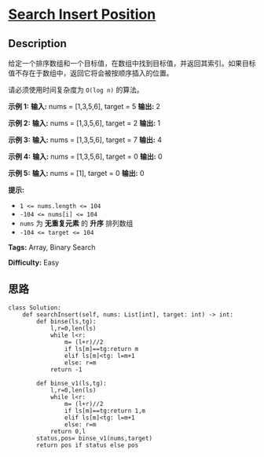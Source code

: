 # [Search Insert Position][title]

## Description

给定一个排序数组和一个目标值，在数组中找到目标值，并返回其索引。如果目标值不存在于数组中，返回它将会被按顺序插入的位置。

请必须使用时间复杂度为 `O(log n)` 的算法。

**示例 1:**
            **输入:** nums = [1,3,5,6], target = 5    **输出:** 2    

**示例 2:**
            **输入:** nums = [1,3,5,6], target = 2    **输出:** 1    

**示例 3:**
            **输入:** nums = [1,3,5,6], target = 7    **输出:** 4    

**示例 4:**
            **输入:** nums = [1,3,5,6], target = 0    **输出:** 0    

**示例 5:**
            **输入:** nums = [1], target = 0    **输出:** 0    

**提示:**

  * `1 <= nums.length <= 104`
  * `-104 <= nums[i] <= 104`
  * `nums` 为 **无重复元素** 的 **升序** 排列数组
  * `-104 <= target <= 104`


**Tags:** Array, Binary Search

**Difficulty:** Easy

## 思路

``` python3
class Solution:
    def searchInsert(self, nums: List[int], target: int) -> int:
        def binse(ls,tg):
            l,r=0,len(ls)
            while l<r:
                m= (l+r)//2
                if ls[m]==tg:return m
                elif ls[m]<tg: l=m+1
                else: r=m
            return -1

        def binse_v1(ls,tg):
            l,r=0,len(ls)
            while l<r:
                m= (l+r)//2
                if ls[m]==tg:return 1,m
                elif ls[m]<tg: l=m+1
                else: r=m
            return 0,l        
        status,pos= binse_v1(nums,target)
        return pos if status else pos
```

[title]: https://leetcode-cn.com/problems/search-insert-position
